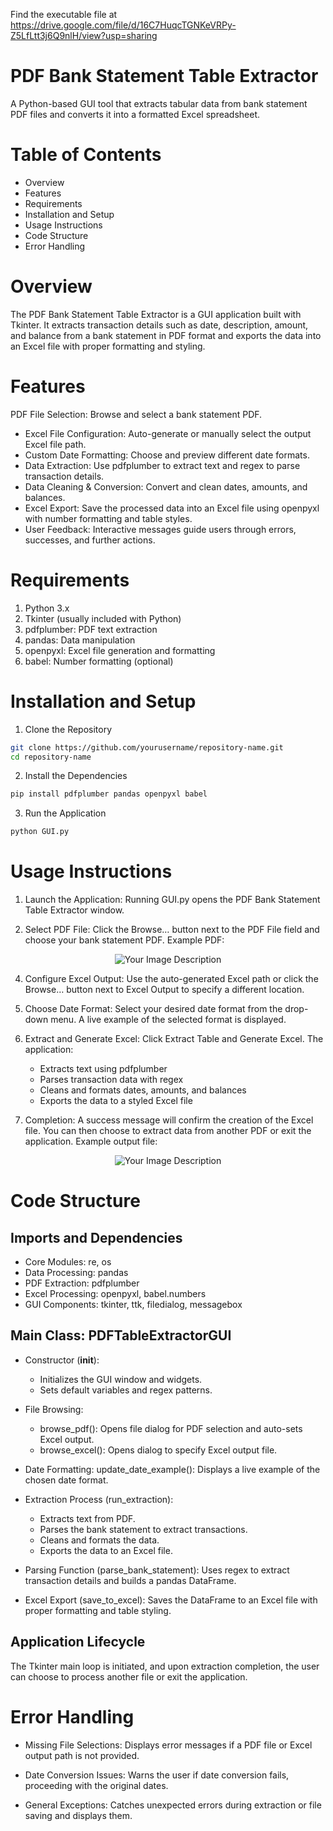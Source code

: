 Find the executable file at https://drive.google.com/file/d/16C7HuqcTGNKeVRPy-Z5LfLtt3j6Q9nlH/view?usp=sharing

# PDF Bank Statement Table Extractor
A Python-based GUI tool that extracts tabular data from bank statement PDF files and converts it into a formatted Excel spreadsheet.

# Table of Contents
- Overview
- Features
- Requirements
- Installation and Setup
- Usage Instructions
- Code Structure
- Error Handling

# Overview
The PDF Bank Statement Table Extractor is a GUI application built with Tkinter. It extracts transaction details such as date, description, amount, and balance from a bank statement in PDF format and exports the data into an Excel file with proper formatting and styling.

# Features
PDF File Selection: Browse and select a bank statement PDF.

- Excel File Configuration: Auto-generate or manually select the output Excel file path.
- Custom Date Formatting: Choose and preview different date formats.
- Data Extraction: Use pdfplumber to extract text and regex to parse transaction details.
- Data Cleaning & Conversion: Convert and clean dates, amounts, and balances.
- Excel Export: Save the processed data into an Excel file using openpyxl with number formatting and table styles.
- User Feedback: Interactive messages guide users through errors, successes, and further actions.

# Requirements
1. Python 3.x
2. Tkinter (usually included with Python)
3. pdfplumber: PDF text extraction
4. pandas: Data manipulation
5. openpyxl: Excel file generation and formatting
6. babel: Number formatting (optional)

# Installation and Setup
1. Clone the Repository
  ```bash
  git clone https://github.com/yourusername/repository-name.git
  cd repository-name
  ```
2. Install the Dependencies
  ```bash
  pip install pdfplumber pandas openpyxl babel
  ```
3. Run the Application
  ```bash
  python GUI.py
  ```

# Usage Instructions
1. Launch the Application:
Running GUI.py opens the PDF Bank Statement Table Extractor window.

2. Select PDF File:
Click the Browse… button next to the PDF File field and choose your bank statement PDF.
Example PDF:
<p align="center">
  <img src="https://github.com/user-attachments/assets/b18b52fc-a10a-4985-a279-c311265f9ffe" alt="Your Image Description">
</p>

4. Configure Excel Output:
Use the auto-generated Excel path or click the Browse… button next to Excel Output to specify a different location.

5. Choose Date Format:
Select your desired date format from the drop-down menu. A live example of the selected format is displayed.

6. Extract and Generate Excel:
Click Extract Table and Generate Excel. The application:
    - Extracts text using pdfplumber
    - Parses transaction data with regex
    - Cleans and formats dates, amounts, and balances
    - Exports the data to a styled Excel file

7. Completion:
A success message will confirm the creation of the Excel file. You can then choose to extract data from another PDF or exit the application.
Example output file:
<p align="center">
  <img src="https://github.com/user-attachments/assets/31578e3a-b08c-49d3-a26d-d5dbab09d7f8" alt="Your Image Description">
</p>

# Code Structure
## Imports and Dependencies
- Core Modules: re, os
- Data Processing: pandas
- PDF Extraction: pdfplumber
- Excel Processing: openpyxl, babel.numbers
- GUI Components: tkinter, ttk, filedialog, messagebox

## Main Class: PDFTableExtractorGUI
- Constructor (__init__):
  - Initializes the GUI window and widgets.
  - Sets default variables and regex patterns.

- File Browsing:
  - browse_pdf(): Opens file dialog for PDF selection and auto-sets Excel output.
  - browse_excel(): Opens dialog to specify Excel output file.

- Date Formatting:
  update_date_example(): Displays a live example of the chosen date format.

- Extraction Process (run_extraction):
  - Extracts text from PDF.
  - Parses the bank statement to extract transactions.
  - Cleans and formats the data.
  - Exports the data to an Excel file.

- Parsing Function (parse_bank_statement):
  Uses regex to extract transaction details and builds a pandas DataFrame.

- Excel Export (save_to_excel):
  Saves the DataFrame to an Excel file with proper formatting and table styling.

## Application Lifecycle
The Tkinter main loop is initiated, and upon extraction completion, the user can choose to process another file or exit the application.

# Error Handling
- Missing File Selections:
Displays error messages if a PDF file or Excel output path is not provided.

- Date Conversion Issues:
Warns the user if date conversion fails, proceeding with the original dates.

- General Exceptions:
Catches unexpected errors during extraction or file saving and displays them.

